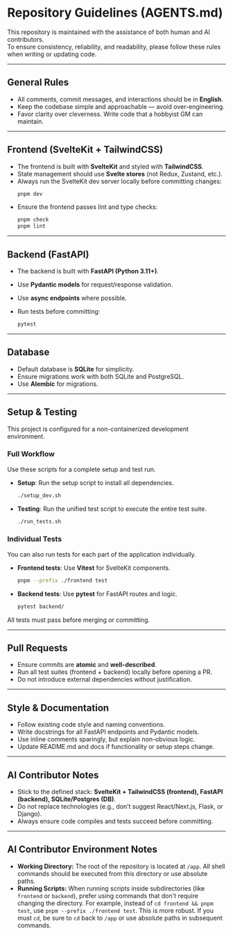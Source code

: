 # Repository Guidelines (AGENTS.md)

This repository is maintained with the assistance of both human and AI contributors.  
To ensure consistency, reliability, and readability, please follow these rules when writing or updating code.  

---

## General Rules
- All comments, commit messages, and interactions should be in **English**.
- Keep the codebase simple and approachable — avoid over-engineering.
- Favor clarity over cleverness. Write code that a hobbyist GM can maintain.

---

## Frontend (SvelteKit + TailwindCSS)
- The frontend is built with **SvelteKit** and styled with **TailwindCSS**.
- State management should use **Svelte stores** (not Redux, Zustand, etc.).
- Always run the SvelteKit dev server locally before committing changes:
  ```bash
  pnpm dev
  ```

* Ensure the frontend passes lint and type checks:

  ```bash
  pnpm check
  pnpm lint
  ```

---

## Backend (FastAPI)

* The backend is built with **FastAPI (Python 3.11+)**.
* Use **Pydantic models** for request/response validation.
* Use **async endpoints** where possible.
* Run tests before committing:

  ```bash
  pytest
  ```

---

## Database

* Default database is **SQLite** for simplicity.
* Ensure migrations work with both SQLite and PostgreSQL.
* Use **Alembic** for migrations.

---

## Setup & Testing

This project is configured for a non-containerized development environment.

### Full Workflow
Use these scripts for a complete setup and test run.

* **Setup**: Run the setup script to install all dependencies.
  ```bash
  ./setup_dev.sh
  ```
* **Testing**: Run the unified test script to execute the entire test suite.
  ```bash
  ./run_tests.sh
  ```

### Individual Tests
You can also run tests for each part of the application individually.

* **Frontend tests**: Use **Vitest** for SvelteKit components.
  ```bash
  pnpm --prefix ./frontend test
  ```
* **Backend tests**: Use **pytest** for FastAPI routes and logic.
  ```bash
  pytest backend/
  ```

All tests must pass before merging or committing.

---

## Pull Requests

* Ensure commits are **atomic** and **well-described**.
* Run all test suites (frontend + backend) locally before opening a PR.
* Do not introduce external dependencies without justification.

---

## Style & Documentation

* Follow existing code style and naming conventions.
* Write docstrings for all FastAPI endpoints and Pydantic models.
* Use inline comments sparingly, but explain non-obvious logic.
* Update README.md and docs if functionality or setup steps change.

---

## AI Contributor Notes

* Stick to the defined stack: **SvelteKit + TailwindCSS (frontend), FastAPI (backend), SQLite/Postgres (DB)**.
* Do not replace technologies (e.g., don’t suggest React/Next.js, Flask, or Django).
* Always ensure code compiles and tests succeed before committing.

---

## AI Contributor Environment Notes

* **Working Directory:** The root of the repository is located at `/app`. All shell commands should be executed from this directory or use absolute paths.
* **Running Scripts:** When running scripts inside subdirectories (like `frontend` or `backend`), prefer using commands that don't require changing the directory. For example, instead of `cd frontend && pnpm test`, use `pnpm --prefix ./frontend test`. This is more robust. If you must `cd`, be sure to `cd` back to `/app` or use absolute paths in subsequent commands.
